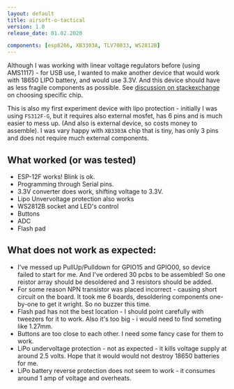 ```yaml
---
layout: default
title: airsoft-o-tactical
version: 1.0
release_date: 01.02.2020

components: [esp8266, XB3303A, TLV70033, WS2812B]
---
```


Although I was working with linear voltage regulators before (using AMS1117) - for USB use, 
I wanted to make another device that would work with 18650 LIPO battery, and would use 3.3V. 
And this device should have as less fragile components as possible.
See [discussion on stackexchange][discussion] on choosing specific chip.

This is also my first experiment device with lipo protection - initially I was using `FS312F-G`, but it requires also external mosfet, has 6 pins and is much easier to mess up. (And also is external device, so costs money to assemble). I was vary happy with `XB3303A` chip that is tiny, has only 3 pins and does not require much external components.

## What worked (or was tested)

* ESP-12F works! Blink is ok. 
* Programming through Serial pins.
* 3.3V converter does work, shifting voltage to 3.3V. 
* Lipo Unvervoltage protection also works
* WS2812B socket and LED's control
* Buttons
* ADC
* Flash pad

## What does not work as expected:
* I've messed up PullUp/Pulldown for GPIO15 and GPIO00, so device failed to start for me. And I've ordered 30 pcbs to be assembled! So one reistor array should be desoldered and 3 resistors should be added.
* For some reason NPN transistor was placed incorrect - causing short circuit on the board. It took me 6 boards, desoldering components one-by-one to get it wright. So no buzzer this time.
* Flash pad has not the best location - I should point carefully with tweezers for it to work. Also it's too big - i would need to find someting like 1.27mm.
* Buttons are too close to each other. I need some fancy case for them to work.
* LiPo undervoltage protection - not as expected - it kills voltage supply at around 2.5 volts. Hope that it would would not destroy 18650 batteries for me.
* LiPo battery reverse protection does not seem to work - it consumes around 1 amp of voltage and overheats.

[discussion]: https://electronics.stackexchange.com/questions/499135/linear-voltage-regulator-for-lipo-and-3-3v200ma-esp8266-most-juice